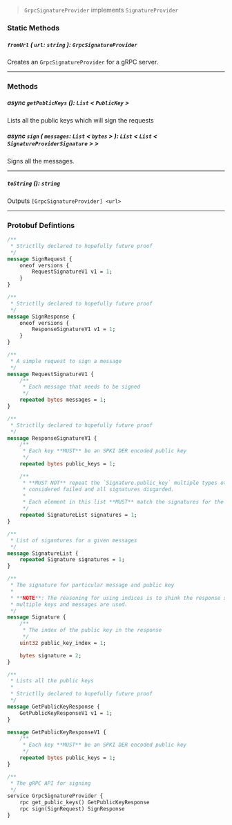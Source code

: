 > `GrpcSignatureProvider` implements `SignatureProvider`

### Static Methods

##### `fromUrl` ( `url`: `string` ): `GrpcSignatureProvider`

Creates an `GrpcSignatureProvider` for a gRPC server.

---

### Methods

##### async `getPublicKeys` (): `List` < `PublicKey` >

Lists all the public keys which will sign the requests

##### async `sign` ( `messages`: `List` < `bytes` > ): `List` < `List` < `SignatureProviderSignature` > >

Signs all the messages.

---

##### `toString` (): `string`

Outputs `[GrpcSignatureProvider] <url>`

---

### Protobuf Defintions

```protobuf
/**
 * Strictlly declared to hopefully future proof
 */
message SignRequest {
    oneof versions {
        RequestSignatureV1 v1 = 1;
    }
}

/**
 * Strictlly declared to hopefully future proof
 */
message SignResponse {
    oneof versions {
        ResponseSignatureV1 v1 = 1;
    }
}

/**
 * A simple request to sign a message
 */
message RequestSignatureV1 {
    /**
     * Each message that needs to be signed
     */
    repeated bytes messages = 1;
}

/**
 * Strictlly declared to hopefully future proof
 */
message ResponseSignatureV1 {
    /**
     * Each key **MUST** be an SPKI DER encoded public key
     */
    repeated bytes public_keys = 1;

    /**
     * **MUST NOT** repeat the `Signature.public_key` multiple types otherwise the RPC will be
     * considered failed and all signatures disgarded.
     *
     * Each element in this list **MUST** match the signatures for the message at the same index.
     */
    repeated SignatureList signatures = 1;
}

/**
 * List of sigantures for a given messages
 */
message SignatureList {
    repeated Signature signatures = 1;
}

/**
 * The signature for particular message and public key
 *
 * **NOTE**: The reasoning for using indices is to shink the response size when
 * multiple keys and messages are used.
 */
message Signature {
    /**
     * The index of the public key in the response
     */
    uint32 public_key_index = 1;

    bytes signature = 2;
}

/**
 * Lists all the public keys
 *
 * Strictlly declared to hopefully future proof
 */
message GetPublicKeyResponse {
    GetPublicKeyResponseV1 v1 = 1;
}

message GetPublicKeyResponseV1 {
    /**
     * Each key **MUST** be an SPKI DER encoded public key
     */
    repeated bytes public_keys = 1;
}

/**
 * The gRPC API for signing
 */
service GrpcSignatureProvider {
    rpc get_public_keys() GetPublicKeyResponse
    rpc sign(SignRequest) SignResponse
}
```
